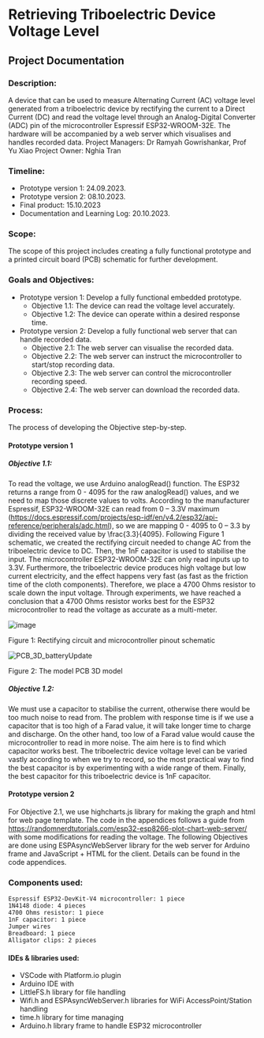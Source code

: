 # Retrieving Triboelectric Device Voltage Level
## Project Documentation
### Description: 
A device that can be used to measure Alternating Current (AC) voltage level generated from a triboelectric device by rectifying the current to a Direct Current (DC) and read the voltage level through an Analog-Digital Converter (ADC) pin of the microcontroller Espressif ESP32-WROOM-32E. The hardware will be accompanied by a web server which visualises and handles recorded data.
Project Managers: Dr Ramyah Gowrishankar, Prof Yu Xiao
Project Owner: Nghia Tran
### Timeline:
- Prototype version 1: 24.09.2023.
- Prototype version 2: 08.10.2023.
- Final product: 15.10.2023
- Documentation and Learning Log: 20.10.2023.
### Scope: 
The scope of this project includes creating a fully functional prototype and a printed circuit board (PCB) schematic for further development.
### Goals and Objectives:
- Prototype version 1: Develop a fully functional embedded prototype.
	- Objective 1.1: The device can read the voltage level accurately.
	- Objective 1.2: The device can operate within a desired response time.
- Prototype version 2: Develop a fully functional web server that can handle recorded data.
	- Objective 2.1: The web server can visualise the recorded data.
	- Objective 2.2: The web server can instruct the microcontroller to start/stop recording data.
	- Objective 2.3: The web server can control the microcontroller recording speed.
	- Objective 2.4: The web server can download the recorded data.
### Process:
The process of developing the Objective step-by-step.
#### Prototype version 1
##### Objective 1.1:
To read the voltage, we use Arduino analogRead() function. The ESP32 returns a range from 0 - 4095 for the raw analogRead() values, and we need to map those discrete values to volts. According to the manufacturer Espressif, ESP32-WROOM-32E can read from 0 – 3.3V maximum (https://docs.espressif.com/projects/esp-idf/en/v4.2/esp32/api-reference/peripherals/adc.html), so we are mapping 0 - 4095 to 0 – 3.3 by dividing the received value by \frac{3.3}{4095}.
Following Figure 1 schematic, we created the rectifying circuit needed to change AC from the triboelectric device to DC. Then, the 1nF capacitor is used to stabilise the input. The microcontroller ESP32-WROOM-32E can only read inputs up to 3.3V. Furthermore, the triboelectric device produces high voltage but low current electricity, and the effect happens very fast (as fast as the friction time of the cloth components). Therefore, we place a 4700 Ohms resistor to scale down the input voltage. Through experiments, we have reached a conclusion that a 4700 Ohms resistor works best for the ESP32 microcontroller to read the voltage as accurate as a multi-meter. 
 
 ![image](https://github.com/nghiatr84/ESP32_Voltage_Recorder_Webserver/assets/132190213/7b285508-1b00-4d70-9711-cd1e4ed4c8af)

Figure 1: Rectifying circuit and microcontroller pinout schematic

![PCB_3D_batteryUpdate](https://github.com/nghiatr84/ESP32_Voltage_Recorder_Webserver/assets/132190213/fadd8315-6a90-4550-a15b-60fe49abb843)

Figure 2: The model PCB 3D model

##### Objective 1.2:
We must use a capacitor to stabilise the current, otherwise there would be too much noise to read from. The problem with response time is if we use a capacitor that is too high of a Farad value, it will take longer time to charge and discharge. On the other hand, too low of a Farad value would cause the microcontroller to read in more noise. The aim here is to find which capacitor works best. The triboelectric device voltage level can be varied vastly according to when we try to record, so the most practical way to find the best capacitor is by experimenting with a wide range of them. Finally, the best capacitor for this triboelectric device is 1nF capacitor.
#### Prototype version 2
For Objective 2.1, we use highcharts.js library for making the graph and html for web page template. The code in the appendices follows a guide from https://randomnerdtutorials.com/esp32-esp8266-plot-chart-web-server/ with some modifications for reading the voltage. The following Objectives are done using ESPAsyncWebServer library for the web server for Arduino frame and JavaScript + HTML for the client. Details can be found in the code appendices.
### Components used: 
	Espressif ESP32-DevKit-V4 microcontroller: 1 piece
	1N4148 diode: 4 pieces
	4700 Ohms resistor: 1 piece
	1nF capacitor: 1 piece
	Jumper wires
	Breadboard: 1 piece
	Alligator clips: 2 pieces
#### IDEs & libraries used:
- VSCode with Platform.io plugin
- Arduino IDE with
- 	LittleFS.h library for file handling
- 	Wifi.h and ESPAsyncWebServer.h libraries for WiFi AccessPoint/Station handling
- 	time.h library for time managing
- 	Arduino.h library frame to handle ESP32 microcontroller
